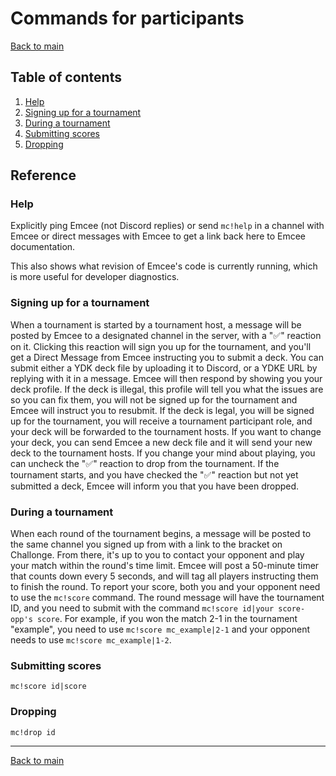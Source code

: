 # Commands for participants

[Back to main](https://github.com/AlphaKretin/emcee-tournament-bot#project-ignis-emcee)

## Table of contents
1. [Help](#help)
1. [Signing up for a tournament](#signing-up-for-a-tournament)
1. [During a tournament](#during-a-tournament)
1. [Submitting scores](#submitting-scores)
1. [Dropping](#dropping)

## Reference

### Help

Explicitly ping Emcee (not Discord replies) or send `mc!help` in a channel with Emcee
or direct messages with Emcee to get a link back here to Emcee documentation.

This also shows what revision of Emcee's code is currently running, which is more
useful for developer diagnostics.

### Signing up for a tournament
When a tournament is started by a tournament host, a message will be posted by Emcee to a designated channel in the server, with a "✅" reaction on it. Clicking this reaction will sign you up for the tournament, and you'll get a Direct Message from Emcee instructing you to submit a deck. You can submit either a YDK deck file by uploading it to Discord, or a YDKE URL by replying with it in a message. Emcee will then respond by showing you your deck profile. If the deck is illegal, this profile will tell you what the issues are so you can fix them, you will not be signed up for the tournament and Emcee will instruct you to resubmit. If the deck is legal, you will be signed up for the tournament, you will receive a tournament participant role, and your deck will be forwarded to the tournament hosts. If you want to change your deck, you can send Emcee a new deck file and it will send your new deck to the tournament hosts. If you change your mind about playing, you can uncheck the "✅" reaction to drop from the tournament. If the tournament starts, and you have checked the "✅" reaction but not yet submitted a deck, Emcee will inform you that you have been dropped.

### During a tournament
When each round of the tournament begins, a message will be posted to the same channel you signed up from with a link to the bracket on Challonge. From there, it's up to you to contact your opponent and play your match within the round's time limit. Emcee will post a 50-minute timer that counts down every 5 seconds, and will tag all players instructing them to finish the round. To report your score, both you and your opponent need to use the `mc!score` command. The round message will have the tournament ID, and you need to submit with the command `mc!score id|your score-opp's score`. For example, if you won the match 2-1 in the tournament "example", you need to use `mc!score mc_example|2-1` and your opponent needs to use `mc!score mc_example|1-2`.

### Submitting scores
```
mc!score id|score
```

### Dropping
```
mc!drop id
```

---

[Back to main](https://github.com/AlphaKretin/emcee-tournament-bot#project-ignis-emcee)
